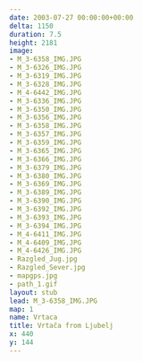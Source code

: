 ```yaml
---
date: 2003-07-27 00:00:00+00:00
delta: 1150
duration: 7.5
height: 2181
image:
- M_3-6358_IMG.JPG
- M_3-6326_IMG.JPG
- M_3-6319_IMG.JPG
- M_3-6328_IMG.JPG
- M_4-6442_IMG.JPG
- M_3-6336_IMG.JPG
- M_3-6350_IMG.JPG
- M_3-6356_IMG.JPG
- M_3-6358_IMG.JPG
- M_3-6357_IMG.JPG
- M_3-6359_IMG.JPG
- M_3-6365_IMG.JPG
- M_3-6366_IMG.JPG
- M_3-6379_IMG.JPG
- M_3-6380_IMG.JPG
- M_3-6369_IMG.JPG
- M_3-6389_IMG.JPG
- M_3-6390_IMG.JPG
- M_3-6392_IMG.JPG
- M_3-6393_IMG.JPG
- M_3-6394_IMG.JPG
- M_4-6411_IMG.JPG
- M_4-6409_IMG.JPG
- M_4-6426_IMG.JPG
- Razgled_Jug.jpg
- Razgled_Sever.jpg
- mapgps.jpg
- path_1.gif
layout: stub
lead: M_3-6358_IMG.JPG
map: 1
name: Vrtaca
title: Vrtača from Ljubelj
x: 440
y: 144
---
```

